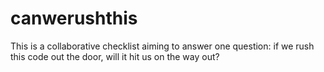 canwerushthis
=============

This is a collaborative checklist aiming to answer one question: if we rush this code out the door, will it hit us on the way out?